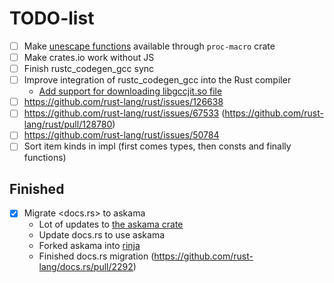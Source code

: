 # TODO-list

 * [ ] Make [unescape functions](https://github.com/rust-lang/rust/blob/master/compiler/rustc_lexer/src/unescape.rs) available through `proc-macro` crate
 * [ ] Make crates.io work without JS
 * [ ] Finish rustc_codegen_gcc sync
 * [ ] Improve integration of rustc_codegen_gcc into the Rust compiler
   * [Add support for downloading libgccjit.so file](https://github.com/rust-lang/rust/pull/124353)
 * [ ] https://github.com/rust-lang/rust/issues/126638
 * [ ] https://github.com/rust-lang/rust/issues/67533 (https://github.com/rust-lang/rust/pull/128780)
 * [ ] https://github.com/rust-lang/rust/issues/50784
 * [ ] Sort item kinds in impl (first comes types, then consts and finally functions)

## Finished

 * [x] Migrate <docs.rs> to askama
   * Lot of updates to [the askama crate](https://github.com/djc/askama/pulls/GuillaumeGomez)
   * Update docs.rs to use askama
   * Forked askama into [rinja](https://crates.io/crates/rinja)
   * Finished docs.rs migration (https://github.com/rust-lang/docs.rs/pull/2292)
